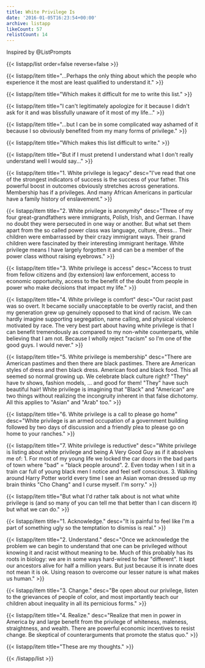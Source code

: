 ```yaml
---
title: White Privilege Is
date: '2016-01-05T16:23:54+00:00'
archive: listapp
likeCount: 57
relistCount: 14
---
```


Inspired by @ListPrompts

<!--more-->

{{< listapp/list order=false reverse=false >}}

   {{< listapp/item title="...Perhaps the only thing about which the people who experience it the most are least qualified to understand it." >}}

   {{< listapp/item title="Which makes it difficult for me to write this list." >}}

   {{< listapp/item title="I can't legitimately apologize for it because I didn't ask for it and was blissfully unaware of it most of my life..." >}}

   {{< listapp/item title="...but I can be in some complicated way ashamed of it because I so obviously benefited from my many forms of privilege." >}}

   {{< listapp/item title="Which makes this list difficult to write." >}}

   {{< listapp/item title="But if I must pretend I understand what I don't really understand well I would say..." >}}

   {{< listapp/item title="1\. White privilege is legacy"
      desc="I've read that one of the strongest indicators of success is the success of your father. This powerful boost in outcomes obviously stretches across generations. Membership has if a privileges. And many African Americans in particular have a family history of enslavement." >}}

   {{< listapp/item title="2\. White privilege is anonymity"
      desc="Three of my four great-grandfathers were immigrants, Polish, Irish, and German. I have no doubt they were persecuted in one way or another. But what set them apart from the so called power class was language, culture, dress... Their children were embarrassed by their crazy immigrant ways. Their grand children were fascinated by their interesting immigrant heritage. White privilege means I have largely forgotten it and can be a member of the power class without raising eyebrows." >}}

   {{< listapp/item title="3\. White privilege is access"
      desc="Access to trust from fellow citizens and (by extension) law enforcement, access to economic opportunity, access to the benefit of the doubt from people in power who make decisions that impact my life." >}}

   {{< listapp/item title="4\. White privilege is comfort"
      desc="Our racist past was so overt. It became socially unacceptable to be overtly racist, and then my generation grew up genuinely opposed to that kind of racism. We can hardly imagine supporting segregation, name calling, and physical violence motivated by race. The very best part about having white privilege is that I can benefit tremendously as compared to my non-white counterparts, while believing that I am not. Because I wholly reject \"racism\" so I'm one of the good guys. I would never." >}}

   {{< listapp/item title="5\. White privilege is membership"
      desc="There are American pastimes and then there are black pastimes. There are American styles of dress and then black dress. American food and black food. This all seemed so normal growing up. We celebrate black culture right? \"They\" have tv shows, fashion models, … and good for them! \"They\" have such beautiful hair! White privilege is imagining that \"Black\" and \"American\" are two things without realizing the incongruity inherent in that false dichotomy. All this applies to \"Asian\" and \"Arab\" too." >}}

   {{< listapp/item title="6\. White privilege is a call to please go home"
      desc="White privilege is an armed occupation of a government building followed by two days of discussion and a friendly plea to please go on home to your ranches." >}}

   {{< listapp/item title="7\. White privilege is reductive"
      desc="White privilege is listing about white privilege and being A Very Good Guy as if it absolves me of: 1. For most of my young life we locked the car doors in the bad parts of town where \"bad\" = \"black people around\". 2. Even today when I sit in a train car full of young black men I notice and feel self conscious. 3. Walking around Harry Potter world every time I see an Asian woman dressed up my brain thinks \"Cho Chang\" and I curse myself. I'm sorry." >}}

   {{< listapp/item title="But what I'd rather talk about is not what white privilege is (and so many of you can tell me that better than I can discern it) but what we can do." >}}

   {{< listapp/item title="1\. Acknowledge."
      desc="It is painful to feel like I'm a part of something ugly so the temptation to dismiss is real." >}}

   {{< listapp/item title="2\. Understand."
      desc="Once we acknowledge the problem we can begin to understand that one can be privileged without knowing it and racist without meaning to be. Much of this probably has its roots in biology: we are in some ways hard-wired to fear \"different\". It kept our ancestors alive for half a million years. But just because it is innate does not mean it is ok. Using reason to overcome our lesser nature is what makes us human." >}}

   {{< listapp/item title="3\. Change."
      desc="Be open about our privilege, listen to the grievances of people of color, and most importantly teach our children about inequality in all its pernicious forms." >}}

   {{< listapp/item title="4\. Realize."
      desc="Realize that men in power in America by and large benefit from the privilege of whiteness, maleness, straightness, and wealth. There are powerful economic incentives to resist change. Be skeptical of counterarguments that promote the status quo." >}}

   {{< listapp/item title="These are my thoughts." >}}

{{< /listapp/list >}}
